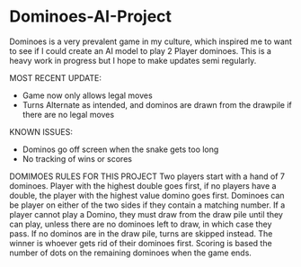 # Dominoes-AI-Project
Dominoes is a very prevalent game in my culture, which inspired me to want to see if I could create an AI model to play 2 Player dominoes. This is a heavy work in progress but I hope to make updates semi regularly.


MOST RECENT UPDATE:
  - Game now only allows legal moves
  - Turns Alternate as intended, and dominos are drawn from the drawpile if there are no legal moves

    
KNOWN ISSUES:
  - Dominos go off screen when the snake gets too long
  - No tracking of wins or scores


DOMIMOES RULES FOR THIS PROJECT
Two players start with a hand of 7 dominoes. Player with the highest double goes first, if no players have a double, the player with the highest value domino goes first. Dominoes can be player on either of the two sides if they contain a matching number. If a player cannot play a Domino, they must draw from the draw pile until they can play, unless there are no dominoes left to draw, in which case they pass. If no dominos are in the draw pile, turns are skipped instead. The winner is whoever gets rid of their dominoes first. Scoring is based the number of dots on the remaining dominoes when the game ends.
